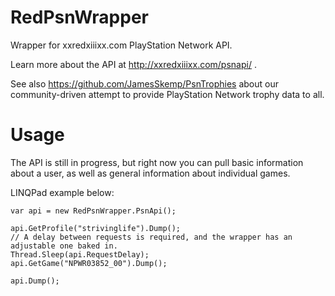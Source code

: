 RedPsnWrapper
=============

Wrapper for xxredxiiixx.com PlayStation Network API.

Learn more about the API at http://xxredxiiixx.com/psnapi/ .

See also https://github.com/JamesSkemp/PsnTrophies about our community-driven attempt to provide PlayStation Network trophy data to all.

Usage
====

The API is still in progress, but right now you can pull basic information about a user, as well as general information about individual games.

LINQPad example below:

	var api = new RedPsnWrapper.PsnApi();
	
	api.GetProfile("strivinglife").Dump();
	// A delay between requests is required, and the wrapper has an adjustable one baked in.
	Thread.Sleep(api.RequestDelay);
	api.GetGame("NPWR03852_00").Dump();
	
	api.Dump();
